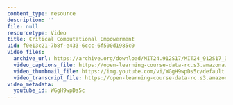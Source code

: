 ```yaml
---
content_type: resource
description: ''
file: null
resourcetype: Video
title: Critical Computational Empowerment
uid: f0e13c21-7b8f-e433-6ccc-6f500d1985c0
video_files:
  archive_url: https://archive.org/download/MIT24.912S17/MIT24_912S17_DeGraff_Critical_Computational_Empowerment_300k.mp4
  video_captions_file: https://open-learning-course-data-rc.s3.amazonaws.com/24-912-black-matters-introduction-to-black-studies-spring-2017/86b91384974951809d18b03da101f6a0_WGgH9wpDs5c.vtt
  video_thumbnail_file: https://img.youtube.com/vi/WGgH9wpDs5c/default.jpg
  video_transcript_file: https://open-learning-course-data-rc.s3.amazonaws.com/24-912-black-matters-introduction-to-black-studies-spring-2017/7fc02d3157b155a02a0d04607687cc22_WGgH9wpDs5c.pdf
video_metadata:
  youtube_id: WGgH9wpDs5c
---
```

